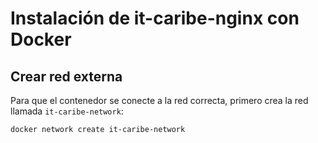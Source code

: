 # Instalación de it-caribe-nginx con Docker

## Crear red externa

Para que el contenedor se conecte a la red correcta, primero crea la red llamada `it-caribe-network`:

```bash
docker network create it-caribe-network
```